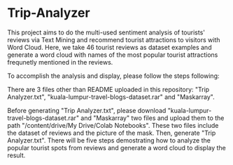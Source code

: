 # Trip-Analyzer
This project aims to do the multi-used sentiment analysis of tourists' reviews via Text Mining and recommend tourist attractions to visitors with Word Cloud. Here, we take 46 tourist reviews as dataset examples and generate a word cloud with names of the most popular tourist attractions frequnetly mentioned in the reviews.

To accomplish the analysis and display, please follow the steps following:

There are 3 files other than README uploaded in this repository: "Trip Analyzer.txt", "kuala-lumpur-travel-blogs-dataset.rar" and "Maskarray". 

Before generating "Trip Analyzer.txt", please download "kuala-lumpur-travel-blogs-dataset.rar" and "Maskarray" two files and upload them to the path "/content/drive/My Drive/Colab Notebooks". These two files include the dataset of reviews and the picture of the mask. Then, generate "Trip Analyzer.txt". There will be five steps demostrating how to analyze the popular tourist spots from reviews and generate a word cloud to display the result.
